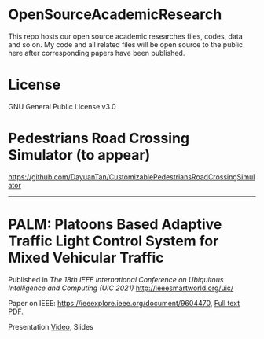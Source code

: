 # OpenSourceAcademicResearch
This repo hosts our open source academic researches files, codes, data and so on. My code and all related files will be open source to the public here after corresponding papers have been published.  

# License

GNU General Public License v3.0


# Pedestrians Road Crossing Simulator (to appear)

https://github.com/DayuanTan/CustomizablePedestriansRoadCrossingSimulator


------
# PALM: Platoons Based Adaptive Traffic Light Control System for Mixed Vehicular Traffic

Published in *The 18th IEEE International Conference on Ubiquitous Intelligence and Computing (UIC 2021)* http://ieeesmartworld.org/uic/

Paper on IEEE: https://ieeexplore.ieee.org/document/9604470, [Full text PDF](https://www.researchgate.net/publication/356369368_PALM_Platoons_Based_Adaptive_Traffic_Light_Control_System_for_Mixed_Vehicular_Traffic/stats#fullTextFileContent).

Presentation [Video](https://www.youtube.com/watch?v=1FBGxjMKMS8), Slides

